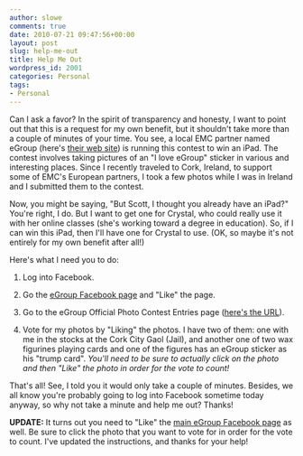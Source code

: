 ```yaml
---
author: slowe
comments: true
date: 2010-07-21 09:47:56+00:00
layout: post
slug: help-me-out
title: Help Me Out
wordpress_id: 2001
categories: Personal
tags:
- Personal
---
```


Can I ask a favor? In the spirit of transparency and honesty, I want to point out that this is a request for my own benefit, but it shouldn't take more than a couple of minutes of your time. You see, a local EMC partner named eGroup (here's [their web site](http://www.egroup-us.com/)) is running this contest to win an iPad. The contest involves taking pictures of an "I love eGroup" sticker in various and interesting places. Since I recently traveled to Cork, Ireland, to support some of EMC's European partners, I took a few photos while I was in Ireland and I submitted them to the contest.

Now, you might be saying, "But Scott, I thought you already have an iPad?" You're right, I do. But I want to get one for Crystal, who could really use it with her online classes (she's working toward a degree in education). So, if I can win this iPad, then I'll have one for Crystal to use. (OK, so maybe it's not entirely for my own benefit after all!)

Here's what I need you to do:

1. Log into Facebook.

2. Go the [eGroup Facebook page](http://www.facebook.com/pages/eGroup-Technology-Solutions-for-Serious-Competitors/123766450990135) and "Like" the page.

3. Go to the eGroup Official Photo Contest Entries page ([here's the URL](http://www.facebook.com/album.php?aid=12562&id=123766450990135)).

4. Vote for my photos by "Liking" the photos. I have two of them: one with me in the stocks at the Cork City Gaol (Jail), and another one of two wax figurines playing cards and one of the figures has an eGroup sticker as his "trump card". _You'll need to be sure to actually click on the photo and then "Like" the photo in order for the vote to count!_

That's all! See, I told you it would only take a couple of minutes. Besides, we all know you're probably going to log into Facebook sometime today anyway, so why not take a minute and help me out? Thanks!

**UPDATE:** It turns out you need to "Like" the [main eGroup Facebook page](http://www.facebook.com/pages/eGroup-Technology-Solutions-for-Serious-Competitors/123766450990135) as well. Be sure to click the photo that you want to vote for in order for the vote to count. I've updated the instructions, and thanks for your help!
